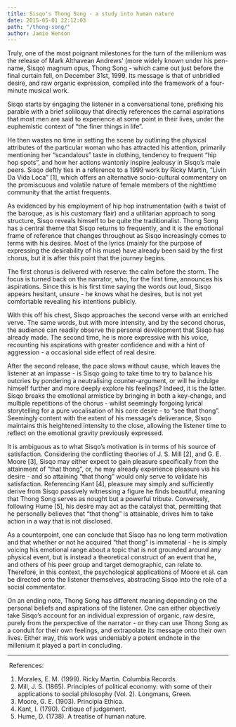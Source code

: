 ```yaml
---
title: Sisqo's Thong Song - a study into human nature
date: 2015-05-01 22:12:03
path: "/thong-song/"
author: Jamie Henson
---
```


Truly, one of the most poignant milestones for the turn of the millenium was the release of Mark Althavean Andrews’ (more widely known under his pen-name, Sisqo) magnum opus, Thong Song - which came out just before the final curtain fell, on December 31st, 1999. Its message is that of unbridled desire, and raw organic expression, compiled into the framework of a four-minute musical work.

Sisqo starts by engaging the listener in a conversational tone, prefixing his parable with a brief soliloquy that directly references the carnal aspirations that most men are said to experience at some point in their lives, under the euphemistic context of “the finer things in life”.

He then wastes no time in setting the scene by outlining the physical attributes of the particular woman who has attracted his attention, primarily mentioning her “scandalous” taste in clothing, tendency to frequent “hip hop spots”, and how her actions wantonly inspire jealousy in Sisqo’s male peers. Sisqo deftly ties in a reference to a 1999 work by Ricky Martin, “Livin Da Vida Loca” [1], which offers an alternative socio-cultural commentary on the promiscuous and volatile nature of female members of the nighttime community that the artist frequents.

As evidenced by his employment of hip hop instrumentation (with a twist of the baroque, as is his customary flair) and a utilitarian approach to song structure, Sisqo reveals himself to be quite the traditionalist. Thong Song has a central theme that Sisqo returns to frequently, and it is the emotional frame of reference that changes throughout as Sisqo increasingly comes to terms with his desires. Most of the lyrics (mainly for the purpose of expressing the desirability of his muse) have already been said by the first chorus, but it is after this point that the journey begins.

The first chorus is delivered with reserve: the calm before the storm. The focus is turned back on the narrator, who, for the first time, announces his aspirations. Since this is his first time saying the words out loud, Sisqo appears hesitant, unsure - he knows what he desires, but is not yet comfortable revealing his intentions publicly.

With this off his chest, Sisqo approaches the second verse with an enriched verve. The same words, but with more intensity, and by the second chorus, the audience can readily observe the personal development that Sisqo has already made. The second time, he is more expressive with his voice, recounting his aspirations with greater confidence and with a hint of aggression - a occasional side effect of real desire.

After the second release, the pace slows without cause, which leaves the listener at an impasse - is Sisqo going to take time to try to balance his outcries by pondering a neutralising counter-argument, or will he indulge himself further and more deeply explore his feelings? Indeed, it is the latter. Sisqo breaks the emotional armistice by bringing in both a key-change, and multiple repetitions of the chorus - whilst seemingly forgoing lyrical storytelling for a pure vocalisation of his core desire - to “see that thong”. Seemingly content with the extent of his message’s deliverance, Sisqo maintains this heightened intensity to the close, allowing the listener time to reflect on the emotional gravity previously expressed.

It is ambiguous as to what Sisqo’s motivation is in terms of his source of satisfaction. Considering the conflicting theories of J. S. Mill [2], and G. E. Moore [3], Sisqo may either expect to gain pleasure specifically from the attainment of “that thong”, or, he may already experience pleasure via his desire - and so attaining “that thong” would only serve to validate his satisfaction. Referencing Kant [4], pleasure may simply and sufficiently derive from Sisqo passively witnessing a figure he finds beautiful, meaning that Thong Song serves as nought but a powerful tribute. Conversely, following Hume [5], his desire may act as the catalyst that, permitting that he personally believes that “that thong” is attainable, drives him to take action in a way that is not disclosed.

As a counterpoint, one can conclude that Sisqo has no long term motivation and that whether or not he acquired “that thong” is immaterial - he is simply voicing his emotional range about a topic that is not grounded around any physical event, but is instead a theoretical construct of an event that he, and others of his peer group and target demographic, can relate to. Therefore, in this context, the psychological applications of Moore et al. can be directed onto the listener themselves, abstracting Sisqo into the role of a social commentator.

On an ending note, Thong Song has different meaning depending on the personal beliefs and aspirations of the listener. One can either objectively take Sisqo’s account for an individual expression of organic, raw desire, purely from the perspective of the narrator - or they can use Thong Song as a conduit for their own feelings, and extrapolate its message onto their own lives. Either way, this work was undeniably a potent endnote in the millenium it played a part in concluding.
&nbsp;
***
&nbsp;References:
1) Morales, E. M. (1999). Ricky Martin. Columbia Records.
2) Mill, J. S. (1865). Principles of political economy: with some of their applications to social philosophy (Vol. 2). Longmans, Green.
3) Moore, G. E. (1903). Principia Ethica.
4) Kant, I. (1790). Critique of judgement.
5) Hume, D. (1738). A treatise of human nature.
